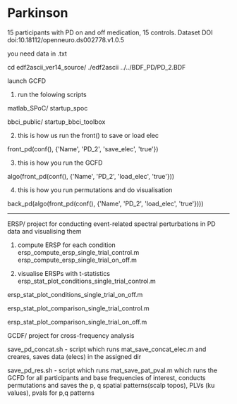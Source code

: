 # Parkinson
15 participants with PD on and off medication, 15 controls. Dataset DOI doi:10.18112/openneuro.ds002778.v1.0.5

you need data in .txt

cd edf2ascii_ver14_source/
./edf2ascii ../../BDF_PD/PD_2.BDF

launch GCFD

1. run the folowing scripts

matlab_SPoC/
startup_spoc


bbci_public/
startup_bbci_toolbox

2. this is how us run the front() to save or load elec

front_pd(conf(), {'Name', 'PD_2', 'save_elec', 'true'})

3. this is how you run the GCFD

algo(front_pd(conf(), {'Name', 'PD_2', 'load_elec', 'true'}))

4. this is how you run permutations and do visualisation

back_pd(algo(front_pd(conf(), {'Name', 'PD_2', 'load_elec', 'true'})))

____________________________________________________________________
ERSP/
project for conducting event-related spectral perturbations in PD data and visualising them

1. compute ERSP for each condition
ersp_compute_ersp_single_trial_control.m
ersp_compute_ersp_single_trial_on_off.m

2. visualise ERSPs with t-statistics
ersp_stat_plot_conditions_single_trial_control.m

ersp_stat_plot_conditions_single_trial_on_off.m

ersp_stat_plot_comparison_single_trial_control.m

ersp_stat_plot_comparison_single_trial_on_off.m

GCDF/
project for cross-frequency analysis

save_pd_concat.sh - script which runs mat_save_concat_elec.m and creares, saves data (elecs) in the assigned dir

save_pd_res.sh - script which runs mat_save_pat_pval.m which runs the GCFD for all participants and base frequencies of interest, conducts permutations and saves the p, q spatial patterns(scalp topos), PLVs (ku values), pvals for p,q patterns


